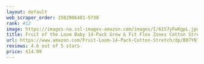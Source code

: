 ```yaml
---
layout: default 
﻿web_scraper_order: 1582906481-5730
rank: #12
image: https://images-na.ssl-images-amazon.com/images/I/6157yFwKgpL.jpg
title: Fruit of the Loom Baby 14-Pack Grow & Fit Flex Zones Cotton Stretch Socks - Unisex, Girls, Boys
url: https://www.amazon.com/Fruit-Loom-14-Pack-Cotton-Stretch/dp/B07YNTYWM3/ref=zg_mw_fashion_12?_encoding=UTF8&psc=1&refRID=66WPJ0NPG4B2ZT1JZ4BC
reviews: 4.6 out of 5 stars
price: $14.99 
---
```

